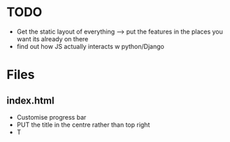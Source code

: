 # TODO

- Get the static layout of everything --> put the features in the places you want its already on there 
- find out how JS actually interacts w python/Django


# Files

## index.html

- Customise progress bar
- PUT the title in the centre rather than top right
- T